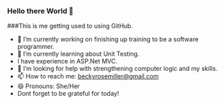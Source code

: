 ### Hello there World 👋

###This is me getting used to using GitHub. 

- 🔭 I’m currently working on finishing up training to be a software programmer.
- 🌱 I’m currently learning about Unit Testing.
-    I have experience in ASP.Net MVC. 
- 🤔 I’m looking for help with strengthening computer logic and my skills.
- 📫 How to reach me: beckyrosemiller@gmail.com
- 😄 Pronouns: She/Her
-    Dont forget to be grateful for today!
